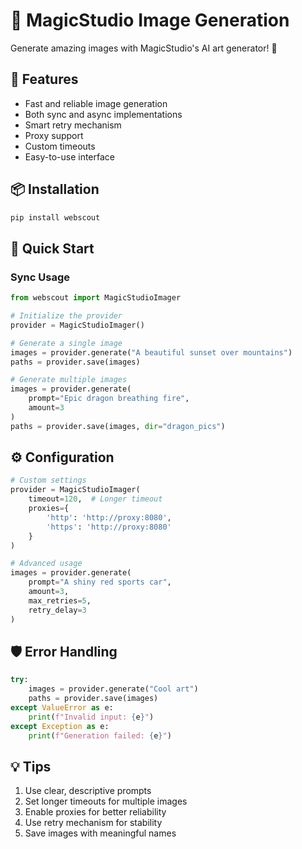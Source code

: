 # 🎨 MagicStudio Image Generation

Generate amazing images with MagicStudio's AI art generator! 🚀

## 🌟 Features

- Fast and reliable image generation
- Both sync and async implementations
- Smart retry mechanism
- Proxy support
- Custom timeouts
- Easy-to-use interface

## 📦 Installation

```bash
pip install webscout
```

## 🚀 Quick Start

### Sync Usage

```python
from webscout import MagicStudioImager

# Initialize the provider
provider = MagicStudioImager()

# Generate a single image
images = provider.generate("A beautiful sunset over mountains")
paths = provider.save(images)

# Generate multiple images
images = provider.generate(
    prompt="Epic dragon breathing fire",
    amount=3
)
paths = provider.save(images, dir="dragon_pics")
```


## ⚙️ Configuration

```python
# Custom settings
provider = MagicStudioImager(
    timeout=120,  # Longer timeout
    proxies={
        'http': 'http://proxy:8080',
        'https': 'http://proxy:8080'
    }
)

# Advanced usage
images = provider.generate(
    prompt="A shiny red sports car",
    amount=3,
    max_retries=5,
    retry_delay=3
)
```

## 🛡️ Error Handling

```python
try:
    images = provider.generate("Cool art")
    paths = provider.save(images)
except ValueError as e:
    print(f"Invalid input: {e}")
except Exception as e:
    print(f"Generation failed: {e}")
```

## 💡 Tips

1. Use clear, descriptive prompts
2. Set longer timeouts for multiple images
3. Enable proxies for better reliability
4. Use retry mechanism for stability
5. Save images with meaningful names

